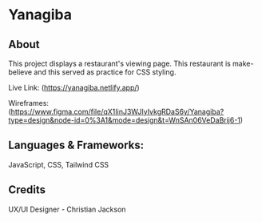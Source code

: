 # Yanagiba

## About
This project displays a restaurant's viewing page. This restaurant is make-believe and this served as practice for CSS styling.

Live Link: (https://yanagiba.netlify.app/)

Wireframes: (https://www.figma.com/file/qX1IinJ3WJIyIvkgRDaS6y/Yanagiba?type=design&node-id=0%3A1&mode=design&t=WnSAn06VeDaBrij6-1)


## Languages & Frameworks: 
JavaScript, CSS, Tailwind CSS

## Credits
UX/UI Designer - Christian Jackson



